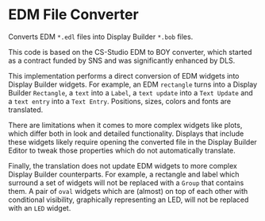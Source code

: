 EDM File Converter
==================

Converts EDM `*.edl` files into Display Builder `*.bob` files.

This code is based on the CS-Studio EDM to BOY converter,
which started as a contract funded by SNS and was significantly enhanced by DLS.

This implementation performs a direct conversion of EDM widgets into Display Builder widgets.
For example, an EDM `rectangle` turns into a Display Builder `Rectangle`,
a `text` into a `Label`, a `text update` into a `Text Update`
and a `text entry` into a `Text Entry`.
Positions, sizes, colors and fonts are translated.

There are limitations when it comes to more complex widgets like plots,
which differ both in look and detailed functionality.
Displays that include these widgets likely require
opening the converted file in the Display Builder Editor
to tweak those properties which do not automatically translate.

Finally, the translation does not update EDM widgets to more complex Display Builder counterparts.
For example, a rectangle and label which surround a set of widgets will not be replaced with
a `Group` that contains them.
A pair of `oval` widgets which are (almost) on top of each other with conditional visibility,
graphically representing an LED, will not be replaced with an `LED` widget.
